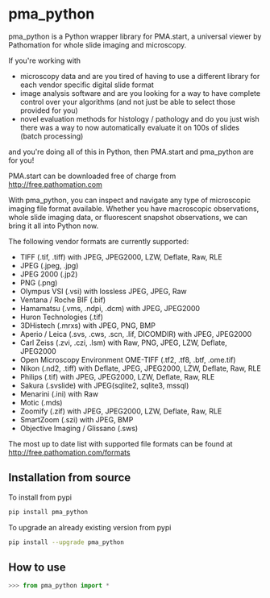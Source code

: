 # pma_python
pma_python is a Python wrapper library for PMA.start, 
a universal viewer by Pathomation for whole slide imaging and microscopy.

If you're working with

* microscopy data and are you tired of having to use a different 
library for each vendor specific digital slide format
* image analysis software and are you looking for a way to have 
complete control over your algorithms (and not just be able to 
select those provided for you)
* novel evaluation methods for histology / pathology and do you 
just wish there was a way to now automatically evaluate it on 
100s of slides (batch processing)

and you're doing all of this in Python, then PMA.start and 
pma_python are for you! 

PMA.start can be downloaded free of charge from http://free.pathomation.com

With pma_python, you can inspect and navigate any type of 
microscopic imaging file format available. Whether you have 
macroscopic observations, whole slide imaging data, or fluorescent 
snapshot observations, we can bring it all into Python now.

The following vendor formats are currently supported:

* TIFF (.tif, .tiff) with JPEG, JPEG2000, LZW, Deflate, Raw, RLE		
* JPEG (.jpeg, .jpg)
* JPEG 2000 (.jp2)
* PNG (.png)
* Olympus VSI (.vsi) with lossless JPEG, JPEG, Raw
* Ventana / Roche BIF (.bif)
* Hamamatsu (.vms, .ndpi, .dcm) with JPEG, JPEG2000
* Huron Technologies (.tif)
* 3DHistech (.mrxs) with JPEG, PNG, BMP
* Aperio / Leica (.svs, .cws, .scn, .lif, DICOMDIR) with JPEG, JPEG2000
* Carl Zeiss (.zvi, .czi, .lsm) with Raw, PNG, JPEG, LZW, Deflate, JPEG2000	
* Open Microscopy Environment OME-TIFF (.tf2, .tf8, .btf, .ome.tif)
* Nikon (.nd2, .tiff) with Deflate, JPEG, JPEG2000, LZW, Deflate, Raw, RLE	
* Philips (.tif) with JPEG, JPEG2000, LZW, Deflate, Raw, RLE		
* Sakura (.svslide) with JPEG(sqlite2, sqlite3, mssql)
* Menarini (.ini) with Raw
* Motic (.mds) 
* Zoomify (.zif) with JPEG, JPEG2000, LZW, Deflate, Raw, RLE
* SmartZoom	(.szi) with JPEG, BMP
* Objective Imaging / Glissano (.sws)

The most up to date list with supported file formats can be found at
http://free.pathomation.com/formats

## Installation from source
To install from pypi
```sh
pip install pma_python
```
To upgrade an already existing version from pypi
```sh
pip install --upgrade pma_python
```

## How to use
```python
>>> from pma_python import *
```
